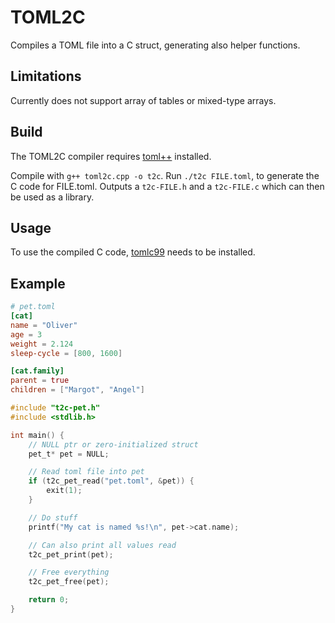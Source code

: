 # TOML2C
Compiles a TOML file into a C struct, generating also helper functions.

## Limitations
Currently does not support array of tables or mixed-type arrays. 

## Build
The TOML2C compiler requires [toml++](https://github.com/marzer/tomlplusplus) installed.

Compile with `g++ toml2c.cpp -o t2c`.
Run `./t2c FILE.toml`, to generate the C code for FILE.toml.
Outputs a `t2c-FILE.h` and a `t2c-FILE.c` which can then be used as a library.

## Usage
To use the compiled C code, [tomlc99](https://github.com/cktan/tomlc99) needs to be installed.


## Example
```TOML
# pet.toml
[cat]
name = "Oliver"
age = 3
weight = 2.124
sleep-cycle = [800, 1600]

[cat.family]
parent = true
children = ["Margot", "Angel"]
```

```C
#include "t2c-pet.h"
#include <stdlib.h>

int main() {
    // NULL ptr or zero-initialized struct
    pet_t* pet = NULL;

    // Read toml file into pet
    if (t2c_pet_read("pet.toml", &pet)) {
        exit(1);
    }

    // Do stuff
    printf("My cat is named %s!\n", pet->cat.name);

    // Can also print all values read
    t2c_pet_print(pet);

    // Free everything
    t2c_pet_free(pet);

    return 0;
}
```
